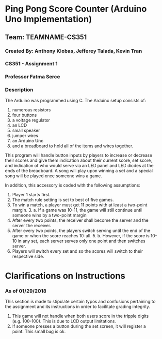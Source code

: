 # Ping Pong Score Counter (Arduino Uno Implementation)
## Team: TEAMNAME-CS351
### Created By: Anthony Klobas, Jefferey Talada, Kevin Tran
### CS351 - Assignment 1
### Professor Fatma Serce

### Description
The Arduino was programmed using C. The Arduino setup consists of: 
1. numerous resistors
2. four buttons
3. a voltage regulator
4. an LCD 
5. small speaker
6. jumper wires
7. an Arduino Uno
8. and a breadboard to hold all of the items and wires together. 

This program will handle button inputs by players to increase or decrease their scores and give them indication about their current score, set score, and indication of who would serve via an LED panel and LED diodes at the ends of the breadboard. A song will play upon winning a set and a special song will be played once someone wins a game. 

In addition, this accessory is coded with the following assumptions: 
1. Player 1 starts first. 
2. The match rule setting is set to best of five games. 
3. To win a match, a player must get 11 points with at least a two-point margin. 
	3. a. If a game was 10-11, the game will still continue until someone wins by a two-point margin
4. After every two points, the receiver shall become the server and the server the receiver. 
5. After every two points, the players switch serving until the end of the game or when the score reaches 10-all. 
	5. b. However, if the score is 10-10 in any set, each server serves only one point and then switches server. 
6. Players will switch every set and so the scores will switch to their respective side.  

# Clarifications on Instructions
### As of 01/29/2018
This section is made to stipulate certain typos and confusions pertaining to the assignment and its instructions in order to facilitate grading integrity. 

1. This game will not handle when both users score in the tripple digits (e.g. 100-100). This is due to LCD output limitations. 
2. If someone presses a button during the set screen, it will register a point. This small bug is ok. 